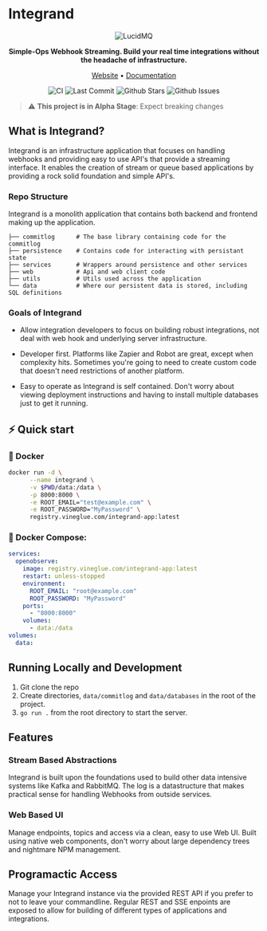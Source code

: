 # Integrand

<div align="center">
<p align="center">
    
![LucidMQ](https://integrand.io/static/images/logos/Integrand-logo.svg)

**Simple-Ops Webhook Streaming. Build your real time integrations without the headache of infrastructure.**

<a href="https://integrand.io">Website</a> •
<a href="https://integrand.io/docs/">Documentation</a> 
    
![CI](https://github.com/integrandio/integrand-app/actions/workflows/.github/workflows/integrand-app.yml/badge.svg)
![Last Commit](https://img.shields.io/github/last-commit/integrandio/integrand-app)
![Github Stars](https://img.shields.io/github/stars/integrandio/integrand-app)
![Github Issues](https://img.shields.io/github/issues/integrandio/integrand-app)

</p>
</div>

> :warning: **This project is in Alpha Stage**: Expect breaking changes

## What is Integrand?

Integrand is an infrastructure application that focuses on handling webhooks and providing easy to use API's that provide a streaming interface. It enables the creation of stream or queue based applications by providing a rock solid foundation and simple API's.

### Repo Structure

Integrand is a monolith application that contains both backend and frontend making up the application.

    ├── commitlog      # The base library containing code for the commitlog
    ├── persistence    # Contains code for interacting with persistant state
    ├── services       # Wrappers around persistence and other services
    ├── web            # Api and web client code
    ├── utils          # Utils used across the application
    └── data           # Where our persistent data is stored, including SQL definitions

### Goals of Integrand
- Allow integration developers to focus on building robust integrations, not deal with web hook and underlying server infrastructure.

- Developer first. Platforms like Zapier and Robot are great, except when complexity hits. Sometimes you're going to need to create custom code that doesn't need restrictions of another platform.

- Easy to operate as Integrand is self contained. Don't worry about viewing deployment instructions and having to install multiple databases just to get it running. 

## ⚡️ Quick start

### 🐳 Docker
```bash
docker run -d \
      --name integrand \
      -v $PWD/data:/data \
      -p 8000:8000 \
      -e ROOT_EMAIL="test@example.com" \
      -e ROOT_PASSWORD="MyPassword" \
      registry.vineglue.com/integrand-app:latest
```

### 🐙 Docker Compose:
```yaml
services:
  openobserve:
    image: registry.vineglue.com/integrand-app:latest
    restart: unless-stopped
    environment:
      ROOT_EMAIL: "root@example.com"
      ROOT_PASSWORD: "MyPassword"
    ports:
      - "8000:8000"
    volumes:
      - data:/data
volumes:
  data:
```

## Running Locally and Development
1. Git clone the repo
2. Create directories, `data/commitlog` and `data/databases` in the root of the project.
2. `go run .` from the root directory to start the server.

## Features

### Stream Based Abstractions
Integrand is built upon the foundations used to build other data intensive systems like Kafka and RabbitMQ. The log is a datastructure that makes practical sense for handling Webhooks from outside services.

### Web Based UI
Manage endpoints, topics and access via a clean, easy to use Web UI. Built using native web components, don't worry about large dependency trees and nightmare NPM management.

## Programactic Access
Manage your Integrand instance via the provided REST API if you prefer to not to leave your commandline. Regular REST and SSE enpoints are exposed to allow for building of different types of applications and integrations.
